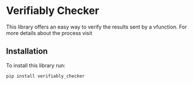 # Verifiably Checker

This library offers an easy way to verify the results sent by a vfunction. For more details about the process visit 

## Installation
To install this library run:

```
pip install verifiably_checker
```
